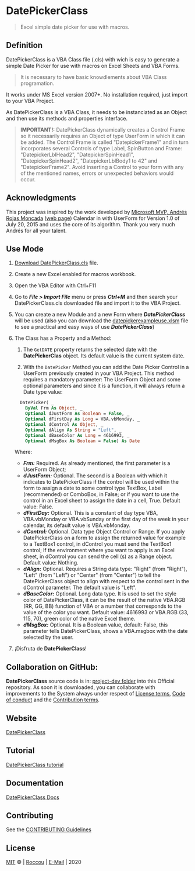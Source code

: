 # DatePickerClass

> Excel simple date picker for use with macros.

## Definition
DatePickerClass is a VBA Class file (.cls) with wich is easy to generate a simple Date Picker for use with macros on Excel Sheets and VBA Forms.

> It is necessary to have basic knowdlements about VBA Class programation.

It works under MS Excel version 2007+. No installation required, just import to your VBA Project.

As DatePickerClass is a VBA Class, it needs to be instanciated as an Object and then use its methods and properties interface.

> **IMPORTANT!:** DatePickerClass dynamically creates a Control Frame so it necessarily requires an Object of type UserForm in which it can be added. The Control Frame is called "DatepickerFrame1" and in turn incorporates several Controls of type Label, SpinButton and Frame: "DatepickerLblHead2", "DatepickerSpinHead1", "DatepickerSpinHead2", "DatepickerLblBody1 to 42" and "DatepickerFrame2".
Avoid inserting a Control to your form with any of the mentioned names, errors or unexpected behaviors would occur.

## Acknowledgments
This project was inspired by the work developed by [Microsoft MVP, Andrés Rojas Moncada](www.youtube.com/jarmoncada01) ([web page](https://www.excelhechofacil.com/)) Calendar in with UserForm for Version 1.0 of July 20, 2015 and uses the core of its algorithm. Thank you very much Andrés for all your talent.

## Use Mode
  1.  [Download DatePickerClass.cls](https://github.com/Roccouu/DatePickerClass/tree/master/project-dev/DatePickerClass.cls) file.
  2.  Create a new Excel enabled for macros workbook.
  3.  Open the VBA Editor with Ctrl+F11
  4.  Go to ***File > Import File*** menu or press ***Ctrl+M*** and then search your DatePickerClass.cls downloaded file and import it to the VBA Project.
  5.  You can create a new Module and a new Form where ***DatePickerClass*** will be used (also you can download the [datepickerexampleuse.xlsm](https://github.com/Roccouu/DatePickerClass/tree/master/project-dist/datepickerexampleuse.xlsm) file to see a practical and easy ways of use ***DatePickerClass***)
  6.  The Class has a Property and a Method:

      1. The ```GetDATE``` property returns the selected date with the **DatePickerClas** object. Its default value is the current system date.

      2. With the ```DatePicker``` Method you can add the Date Picker Control in a UserForm previously created in your VBA Project. This method requires a mandatory parameter: The UserForm Object and some optional parameters and since it is a function, it will always return a Date type value:
      ```vb
        DatePicker( _
          ByVal Frm As Object, _
          Optional dJustForm As Boolean = False, _
          Optional dFirstDay As Long = VBA.vbMonday, _
          Optional dControl As Object, _
          Optional dAlign As String = "Left", _
          Optional dBaseColor As Long = 4616993, _
          Optional dMsgBox As Boolean = False) As Date
      ```
      Where:

        - ***Frm:*** Required. As already mentioned, the first parameter is a UserForm Object;
        - ***dJustForm:*** Optional. The second is a Boolean with which it indicates to DatePickerClass if the control will be used within the form to assign a date to some control type TextBox, Label (recommended) or ComboBox, in False; or if you want to use the control in an Excel sheet to assign the date in a cell, True. Default value: False.
        - ***dFirstDay:*** Optional. This is a constant of day type VBA, VBA.vbMonday or VBA.vbSunday or the first day of the week in your calendar, its default value is VBA.vbMonday.
        - ***dControl:*** Optional. Data type Object Control or Range. If you apply DatePickerClass on a form to assign the returned value for example to a TextBox1 control, in dControl you must send the TextBox1 control; If the environment where you want to apply is an Excel sheet, in dControl you can send the cell (s) as a Range object. Default value: Nothing.
        - ***dAlign:*** Optional. Requires a String data type: "Right" (from "Right"), "Left" (from "Left") or "Center" (from "Center") to tell the DatePickerClass object to align with respect to the control sent in the dControl parameter. The default value is "Left".
        - ***dBaseColor:*** Optional. Long data type. It is used to set the style color of DatePickerClass, it can be the result of the native VBA.RGB (RR, GG, BB) function of VBA or a number that corresponds to the value of the color you want. Default value: 4616993 or VBA.RGB (33, 115, 70), green color of the native Excel theme.
        - ***dMsgBox:*** Optional. It is a Boolean value, default: False, this parameter tells DatePickerClass, shows a VBA.msgbox with the date selected by the user.
  7. ¡Disfruta de **DatePickerClass**!


## Collaboration on GitHub:
**DatePickerClass** source code is in: [project-dev folder](https://github.com/Roccouu/DatePickerClass/tree/master/project-dev/DatePickerClass.cls) into this Official repository.
As soon it is downloaded, you can collaborate with improvements to the System always under respect of [License terms](https://github.com/Roccouu/DatePickerClass/blob/master/LICENSE), [Code of conduct](https://github.com/Roccouu/DatePickerClass/blob/master/CODE_OF_CONDUCT.md) and the [Contribution terms](https://github.com/Roccouu/DatePickerClass/blob/master/CONTRIBUTING.md).

## Website

[DatePickerClass](https://roccouu.github.io/DatePickerClass/docs/index.html)

## Tutorial

[DatePickerClass tutorial](https://roccouu.github.io/DatePickerClass/docs/index.html#/tutorial)

## Documentation

[DatePickerClass Docs](https://roccouu.github.io/DatePickerClass/index.html#/docs/index.html#/documentation)

## Contributing

See the [CONTRIBUTING Guidelines](https://github.com/roccouu/DatePickerClass/CONTRIBUTING.md)

## License

[MIT](https://github.com/roccouu/DatePickerClass/blob/master/LICENSE) © | [Roccou](https://twitter.com/_roccou) | [E-Mail](rocky.romay@gmail.com) | 2020